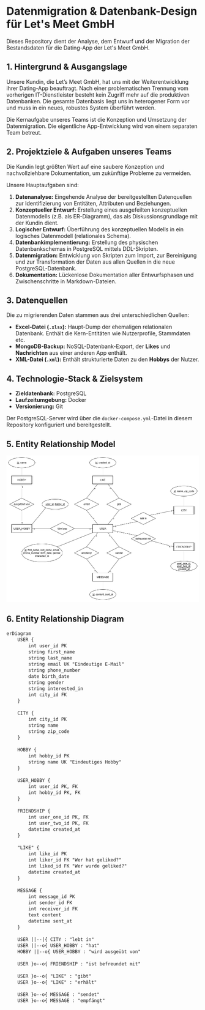 # Datenmigration & Datenbank-Design für Let's Meet GmbH

Dieses Repository dient der Analyse, dem Entwurf und der Migration der Bestandsdaten für die Dating-App der Let's Meet GmbH.

## 1. Hintergrund & Ausgangslage

Unsere Kundin, die Let’s Meet GmbH, hat uns mit der Weiterentwicklung ihrer Dating-App beauftragt. Nach einer problematischen Trennung vom vorherigen IT-Dienstleister besteht kein Zugriff mehr auf die produktiven Datenbanken. Die gesamte Datenbasis liegt uns in heterogener Form vor und muss in ein neues, robustes System überführt werden.

Die Kernaufgabe unseres Teams ist die Konzeption und Umsetzung der Datenmigration. Die eigentliche App-Entwicklung wird von einem separaten Team betreut.

## 2. Projektziele & Aufgaben unseres Teams

Die Kundin legt größten Wert auf eine saubere Konzeption und nachvollziehbare Dokumentation, um zukünftige Probleme zu vermeiden.

Unsere Hauptaufgaben sind:

1. **Datenanalyse:** Eingehende Analyse der bereitgestellten Datenquellen zur Identifizierung von Entitäten, Attributen und Beziehungen.
2. **Konzeptueller Entwurf:** Erstellung eines ausgefeilten konzeptuellen Datenmodells (z.B. als ER-Diagramm), das als Diskussionsgrundlage mit der Kundin dient.
3. **Logischer Entwurf:** Überführung des konzeptuellen Modells in ein logisches Datenmodell (relationales Schema).
4. **Datenbankimplementierung:** Erstellung des physischen Datenbankschemas in PostgreSQL mittels DDL-Skripten.
5. **Datenmigration:** Entwicklung von Skripten zum Import, zur Bereinigung und zur Transformation der Daten aus allen Quellen in die neue PostgreSQL-Datenbank.
6. **Dokumentation:** Lückenlose Dokumentation aller Entwurfsphasen und Zwischenschritte in Markdown-Dateien.

## 3. Datenquellen

Die zu migrierenden Daten stammen aus drei unterschiedlichen Quellen:

* **Excel-Datei (`.xlsx`):** Haupt-Dump der ehemaligen relationalen Datenbank. Enthält die Kern-Entitäten wie Nutzerprofile, Stammdaten etc.
* **MongoDB-Backup:** NoSQL-Datenbank-Export, der **Likes** und **Nachrichten** aus einer anderen App enthält.
* **XML-Datei (`.xml`):** Enthält strukturierte Daten zu den **Hobbys** der Nutzer.

## 4. Technologie-Stack & Zielsystem

* **Zieldatenbank:** PostgreSQL
* **Laufzeitumgebung:** Docker
* **Versionierung:** Git

Der PostgreSQL-Server wird über die `docker-compose.yml`-Datei in diesem Repository konfiguriert und bereitgestellt.

## 5. Entity Relationship Model

![ERM Picture](./images/letsmeetERM.png)

## 6. Entity Relationship Diagram

```mermaid
erDiagram
    USER {
        int user_id PK
        string first_name
        string last_name
        string email UK "Eindeutige E-Mail"
        string phone_number
        date birth_date
        string gender
        string interested_in
        int city_id FK
    }

    CITY {
        int city_id PK
        string name
        string zip_code
    }

    HOBBY {
        int hobby_id PK
        string name UK "Eindeutiges Hobby"
    }

    USER_HOBBY {
        int user_id PK, FK
        int hobby_id PK, FK
    }

    FRIENDSHIP {
        int user_one_id PK, FK
        int user_two_id PK, FK
        datetime created_at
    }

    "LIKE" {
        int like_id PK
        int liker_id FK "Wer hat geliked?"
        int liked_id FK "Wer wurde geliked?"
        datetime created_at
    }

    MESSAGE {
        int message_id PK
        int sender_id FK
        int receiver_id FK
        text content
        datetime sent_at
    }

    USER ||--|{ CITY : "lebt in"
    USER ||--o{ USER_HOBBY : "hat"
    HOBBY ||--o{ USER_HOBBY : "wird ausgeübt von"
  
    USER }o--o{ FRIENDSHIP : "ist befreundet mit"
  
    USER }o--o{ "LIKE" : "gibt"
    USER }o--o{ "LIKE" : "erhält"

    USER }o--o{ MESSAGE : "sendet"
    USER }o--o{ MESSAGE : "empfängt"
```
